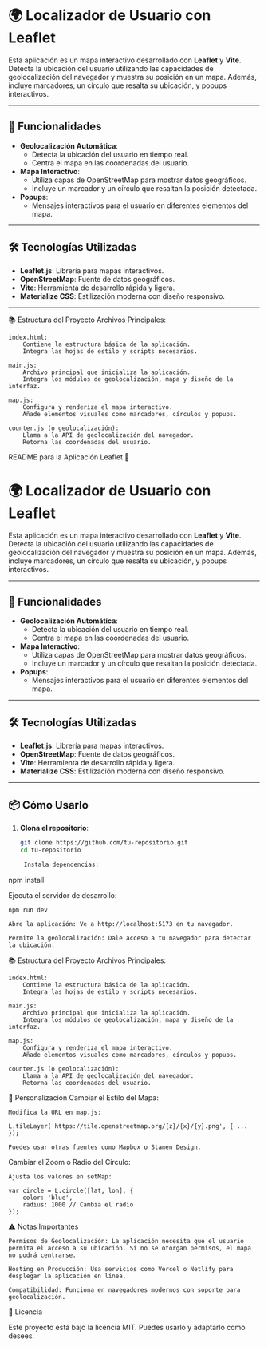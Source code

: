 # 🌍 Localizador de Usuario con Leaflet

Esta aplicación es un mapa interactivo desarrollado con **Leaflet** y **Vite**. Detecta la ubicación del usuario utilizando las capacidades de geolocalización del navegador y muestra su posición en un mapa. Además, incluye marcadores, un círculo que resalta su ubicación, y popups interactivos.

---

## 🚀 Funcionalidades

- **Geolocalización Automática**:
  - Detecta la ubicación del usuario en tiempo real.
  - Centra el mapa en las coordenadas del usuario.
- **Mapa Interactivo**:
  - Utiliza capas de OpenStreetMap para mostrar datos geográficos.
  - Incluye un marcador y un círculo que resaltan la posición detectada.
- **Popups**:
  - Mensajes interactivos para el usuario en diferentes elementos del mapa.

---

## 🛠️ Tecnologías Utilizadas

- **Leaflet.js**: Librería para mapas interactivos.
- **OpenStreetMap**: Fuente de datos geográficos.
- **Vite**: Herramienta de desarrollo rápida y ligera.
- **Materialize CSS**: Estilización moderna con diseño responsivo.

---

📚 Estructura del Proyecto
Archivos Principales:

    index.html:
        Contiene la estructura básica de la aplicación.
        Integra las hojas de estilo y scripts necesarios.

    main.js:
        Archivo principal que inicializa la aplicación.
        Integra los módulos de geolocalización, mapa y diseño de la interfaz.

    map.js:
        Configura y renderiza el mapa interactivo.
        Añade elementos visuales como marcadores, círculos y popups.

    counter.js (o geolocalización):
        Llama a la API de geolocalización del navegador.
        Retorna las coordenadas del usuario.

README para la Aplicación Leaflet 🚩

# 🌍 Localizador de Usuario con Leaflet

Esta aplicación es un mapa interactivo desarrollado con **Leaflet** y **Vite**. Detecta la ubicación del usuario utilizando las capacidades de geolocalización del navegador y muestra su posición en un mapa. Además, incluye marcadores, un círculo que resalta su ubicación, y popups interactivos.

---

## 🚀 Funcionalidades

- **Geolocalización Automática**:
  - Detecta la ubicación del usuario en tiempo real.
  - Centra el mapa en las coordenadas del usuario.
- **Mapa Interactivo**:
  - Utiliza capas de OpenStreetMap para mostrar datos geográficos.
  - Incluye un marcador y un círculo que resaltan la posición detectada.
- **Popups**:
  - Mensajes interactivos para el usuario en diferentes elementos del mapa.

---

## 🛠️ Tecnologías Utilizadas

- **Leaflet.js**: Librería para mapas interactivos.
- **OpenStreetMap**: Fuente de datos geográficos.
- **Vite**: Herramienta de desarrollo rápida y ligera.
- **Materialize CSS**: Estilización moderna con diseño responsivo.

---

## 📦 Cómo Usarlo

1. **Clona el repositorio**:
   ```bash
   git clone https://github.com/tu-repositorio.git
   cd tu-repositorio

    Instala dependencias:

npm install

Ejecuta el servidor de desarrollo:

    npm run dev

    Abre la aplicación: Ve a http://localhost:5173 en tu navegador.

    Permite la geolocalización: Dale acceso a tu navegador para detectar la ubicación.

📚 Estructura del Proyecto
Archivos Principales:

    index.html:
        Contiene la estructura básica de la aplicación.
        Integra las hojas de estilo y scripts necesarios.

    main.js:
        Archivo principal que inicializa la aplicación.
        Integra los módulos de geolocalización, mapa y diseño de la interfaz.

    map.js:
        Configura y renderiza el mapa interactivo.
        Añade elementos visuales como marcadores, círculos y popups.

    counter.js (o geolocalización):
        Llama a la API de geolocalización del navegador.
        Retorna las coordenadas del usuario.

🌟 Personalización
Cambiar el Estilo del Mapa:

    Modifica la URL en map.js:

    L.tileLayer('https://tile.openstreetmap.org/{z}/{x}/{y}.png', { ... });

    Puedes usar otras fuentes como Mapbox o Stamen Design.

Cambiar el Zoom o Radio del Círculo:

    Ajusta los valores en setMap:

    var circle = L.circle([lat, lon], {
        color: 'blue', 
        radius: 1000 // Cambia el radio
    });

⚠️ Notas Importantes

    Permisos de Geolocalización: La aplicación necesita que el usuario permita el acceso a su ubicación. Si no se otorgan permisos, el mapa no podrá centrarse.

    Hosting en Producción: Usa servicios como Vercel o Netlify para desplegar la aplicación en línea.

    Compatibilidad: Funciona en navegadores modernos con soporte para geolocalización.

    
📝 Licencia

Este proyecto está bajo la licencia MIT. Puedes usarlo y adaptarlo como desees.
